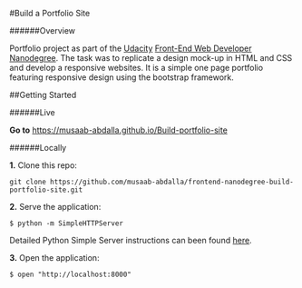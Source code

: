 #Build a Portfolio Site

######Overview

Portfolio project as part of the [Udacity](https://udacity.com) [Front-End Web Developer Nanodegree](https://classroom.udacity.com/nanodegrees/nd001). The task was to replicate a design mock-up in HTML and CSS and develop a responsive websites. It is a simple one page portfolio featuring responsive design using the bootstrap framework.

##Getting Started

######Live

**Go to** https://musaab-abdalla.github.io/Build-portfolio-site

######Locally

**1.** Clone this repo:

```
git clone https://github.com/musaab-abdalla/frontend-nanodegree-build-portfolio-site.git
```
**2.** Serve the application:

```
$ python -m SimpleHTTPServer
```

Detailed Python Simple Server instructions can been found [here](https://docs.python.org/2/library/basehttpserver.html).

**3.** Open the application:

```
$ open "http://localhost:8000"
```